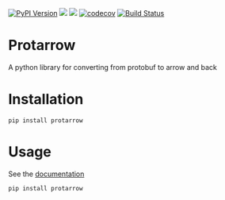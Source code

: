 [![PyPI Version][pypi-image]][pypi-url]
[![][versions-image]][versions-url]
[![][stars-image]][stars-url]
[![codecov](https://codecov.io/gh/tradewelltech/protarrow/branch/master/graph/badge.svg?token=XMFH27IL70)](https://codecov.io/gh/tradewelltech/protarrow)
[![Build Status][build-image]][build-url]


# Protarrow

A python library for converting from protobuf to arrow and back 

# Installation

```shell
pip install protarrow
```

# Usage

See the [documentation](https://protarrow.readthedocs.io/en/latest/)


```shell
pip install protarrow
```

<!-- Badges: -->

[pypi-image]: https://img.shields.io/pypi/v/protarrow
[pypi-url]: https://pypi.org/project/protarrow/
[build-image]: https://github.com/tradewelltech/protarrow/actions/workflows/build.yaml/badge.svg
[build-url]: https://github.com/tradewelltech/protarrow/actions/workflows/build.yaml
[stars-image]: https://img.shields.io/github/stars/tradewelltech/protarrow
[stars-url]: https://github.com/tradewelltech/protarrow
[versions-image]: https://img.shields.io/pypi/pyversions/protarrow
[versions-url]: https://pypi.org/project/protarrow/
